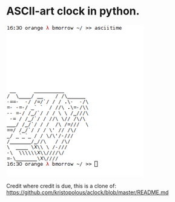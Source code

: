 # ASCII-art clock in python.

![screenshot](ss.png "Screenshot")

Credit where credit is due, this is a clone of:
https://github.com/kristopolous/aclock/blob/master/README.md
